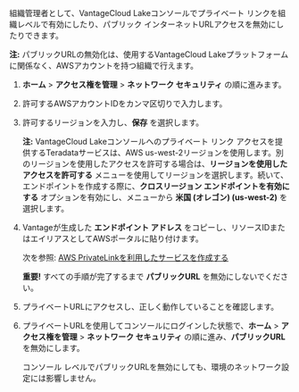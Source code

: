 組織管理者として、VantageCloud Lakeコンソールでプライベート リンクを組織レベルで有効にしたり、パブリック インターネットURLアクセスを無効にしたりできます。

**注:** パブリックURLの無効化は、使用するVantageCloud Lakeプラットフォームに関係なく、AWSアカウントを持つ組織で行えます。

1.  **ホーム** > **アクセス権を管理** > **ネットワーク セキュリティ** の順に進みます。


1.  許可するAWSアカウントIDをカンマ区切りで入力します。


1.  許可するリージョンを入力し、**保存** を選択します。

    **注:** VantageCloud Lakeコンソールへのプライベート リンク アクセスを提供するTeradataサービスは、AWS us-west-2リージョンを使用します。別のリージョンを使用したアクセスを許可する場合は、**リージョンを使用したアクセスを許可する** メニューを使用してリージョンを選択します。続いて、エンドポイントを作成する際に、**クロスリージョン エンドポイントを有効にする** オプションを有効にし、メニューから **米国 (オレゴン) (us-west-2)** を選択します。


1.  Vantageが生成した **エンドポイント アドレス** をコピーし、リソースIDまたはエイリアスとしてAWSポータルに貼り付けます。

    次を参照: [AWS PrivateLinkを利用したサービスを作成する](https://docs.aws.amazon.com/vpc/latest/privatelink/create-endpoint-service.html)

    **重要!** すべての手順が完了するまで **パブリックURL** を無効にしないでください。


1.  プライベートURLにアクセスし、正しく動作していることを確認します。


1.  プライベートURLを使用してコンソールにログインした状態で、**ホーム** > **アクセス権を管理** > **ネットワーク セキュリティ** の順に進み、**パブリックURL** を無効にします。

    コンソール レベルでパブリックURLを無効にしても、環境のネットワーク設定には影響しません。


